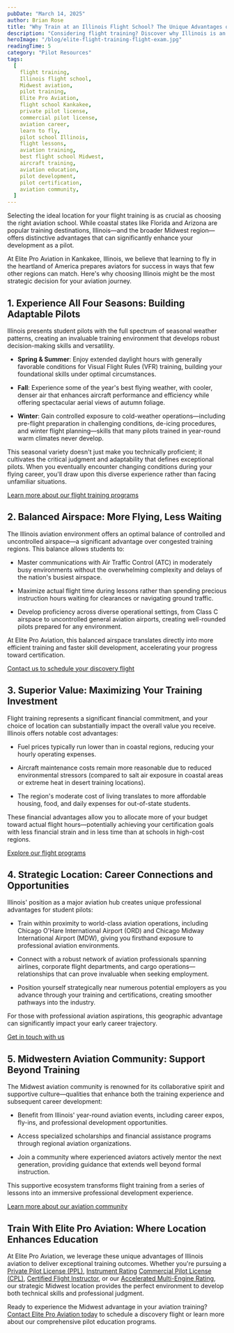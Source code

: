 ```yaml
---
pubDate: "March 14, 2025"
author: Brian Rose
title: "Why Train at an Illinois Flight School? The Unique Advantages of Midwest Aviation"
description: "Considering flight training? Discover why Illinois is an ideal place to learn to fly. From diverse weather conditions to cost-effective training, Elite Pro Aviation in Kankakee, IL, offers the perfect environment for aspiring pilots. Learn more today!"
heroImage: "/blog/elite-flight-training-flight-exam.jpg"
readingTime: 5
category: "Pilot Resources"
tags:
  [
    flight training,
    Illinois flight school,
    Midwest aviation,
    pilot training,
    Elite Pro Aviation,
    flight school Kankakee,
    private pilot license,
    commercial pilot license,
    aviation career,
    learn to fly,
    pilot school Illinois,
    flight lessons,
    aviation training,
    best flight school Midwest,
    aircraft training,
    aviation education,
    pilot development,
    pilot certification,
    aviation community,
  ]
---
```


Selecting the ideal location for your flight training is as crucial as choosing the right aviation school. While coastal states like Florida and Arizona are popular training destinations, Illinois—and the broader Midwest region—offers distinctive advantages that can significantly enhance your development as a pilot.

At Elite Pro Aviation in Kankakee, Illinois, we believe that learning to fly in the heartland of America prepares aviators for success in ways that few other regions can match. Here's why choosing Illinois might be the most strategic decision for your aviation journey.

## 1. Experience All Four Seasons: Building Adaptable Pilots

Illinois presents student pilots with the full spectrum of seasonal weather patterns, creating an invaluable training environment that develops robust decision-making skills and versatility.

- **Spring & Summer**: Enjoy extended daylight hours with generally favorable conditions for Visual Flight Rules (VFR) training, building your foundational skills under optimal circumstances.

- **Fall**: Experience some of the year's best flying weather, with cooler, denser air that enhances aircraft performance and efficiency while offering spectacular aerial views of autumn foliage.

- **Winter**: Gain controlled exposure to cold-weather operations—including pre-flight preparation in challenging conditions, de-icing procedures, and winter flight planning—skills that many pilots trained in year-round warm climates never develop.

This seasonal variety doesn't just make you technically proficient; it cultivates the critical judgment and adaptability that defines exceptional pilots. When you eventually encounter changing conditions during your flying career, you'll draw upon this diverse experience rather than facing unfamiliar situations.

[Learn more about our flight training programs](/flight-training)

## 2. Balanced Airspace: More Flying, Less Waiting

The Illinois aviation environment offers an optimal balance of controlled and uncontrolled airspace—a significant advantage over congested training regions. This balance allows students to:

- Master communications with Air Traffic Control (ATC) in moderately busy environments without the overwhelming complexity and delays of the nation's busiest airspace.

- Maximize actual flight time during lessons rather than spending precious instruction hours waiting for clearances or navigating ground traffic.

- Develop proficiency across diverse operational settings, from Class C airspace to uncontrolled general aviation airports, creating well-rounded pilots prepared for any environment.

At Elite Pro Aviation, this balanced airspace translates directly into more efficient training and faster skill development, accelerating your progress toward certification.

[Contact us to schedule your discovery flight](/discovery-flight)

## 3. Superior Value: Maximizing Your Training Investment

Flight training represents a significant financial commitment, and your choice of location can substantially impact the overall value you receive. Illinois offers notable cost advantages:

- Fuel prices typically run lower than in coastal regions, reducing your hourly operating expenses.

- Aircraft maintenance costs remain more reasonable due to reduced environmental stressors (compared to salt air exposure in coastal areas or extreme heat in desert training locations).

- The region's moderate cost of living translates to more affordable housing, food, and daily expenses for out-of-state students.

These financial advantages allow you to allocate more of your budget toward actual flight hours—potentially achieving your certification goals with less financial strain and in less time than at schools in high-cost regions.

[Explore our flight programs](/flight-training)

## 4. Strategic Location: Career Connections and Opportunities

Illinois' position as a major aviation hub creates unique professional advantages for student pilots:

- Train within proximity to world-class aviation operations, including Chicago O'Hare International Airport (ORD) and Chicago Midway International Airport (MDW), giving you firsthand exposure to professional aviation environments.

- Connect with a robust network of aviation professionals spanning airlines, corporate flight departments, and cargo operations—relationships that can prove invaluable when seeking employment.

- Position yourself strategically near numerous potential employers as you advance through your training and certifications, creating smoother pathways into the industry.

For those with professional aviation aspirations, this geographic advantage can significantly impact your early career trajectory.

[Get in touch with us](/contact)

## 5. Midwestern Aviation Community: Support Beyond Training

The Midwest aviation community is renowned for its collaborative spirit and supportive culture—qualities that enhance both the training experience and subsequent career development:

- Benefit from Illinois' year-round aviation events, including career expos, fly-ins, and professional development opportunities.

- Access specialized scholarships and financial assistance programs through regional aviation organizations.

- Join a community where experienced aviators actively mentor the next generation, providing guidance that extends well beyond formal instruction.

This supportive ecosystem transforms flight training from a series of lessons into an immersive professional development experience.

[Learn more about our aviation community](/contact)

## Train With Elite Pro Aviation: Where Location Enhances Education

At Elite Pro Aviation, we leverage these unique advantages of Illinois aviation to deliver exceptional training outcomes. Whether you're pursuing a [Private Pilot License (PPL)](/flight-training/private-pilot-training), [Instrument Rating](/flight-training/instrument-rating) [Commercial Pilot License (CPL)](/flight-training/commercial-pilot-training), [Certified Flight Instructor](/flight-training/certified-flight-instructor-cfi), or our [Accelerated Multi-Engine Rating](/flight-training/multi-engine-rating), our strategic Midwest location provides the perfect environment to develop both technical skills and professional judgment.

Ready to experience the Midwest advantage in your aviation training? [Contact Elite Pro Aviation today](/contact) to schedule a discovery flight or learn more about our comprehensive pilot education programs.

